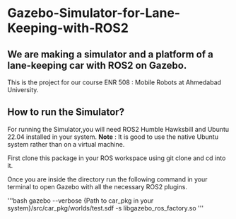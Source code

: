 # Gazebo-Simulator-for-Lane-Keeping-with-ROS2
## We are making a simulator and a platform of a lane-keeping car with ROS2 on Gazebo.
This is the project for our course ENR 508 : Mobile Robots at Ahmedabad University.

## How to run the Simulator?
For running the Simulator,you will need ROS2 Humble Hawksbill and Ubuntu 22.04 installed in your system.
__Note__ : It is good to use the native Ubuntu system rather than on a virtual machine.

First clone this package in your ROS workspace using git clone and cd into it.

Once you are inside the directory run the following command in your terminal to open Gazebo with all the necessary ROS2 plugins.

'''bash
gazebo --verbose {Path to car_pkg in your system}/src/car_pkg/worlds/test.sdf -s libgazebo_ros_factory.so
'''









